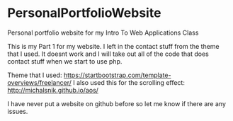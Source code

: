 # PersonalPortfolioWebsite
Personal portfolio website for my Intro To Web Applications Class

This is my Part 1 for my website. I left in the contact stuff from the theme that I used. It doesnt work and I will take out all of the code that does contact stuff when we start to use php.

Theme that I used: https://startbootstrap.com/template-overviews/freelancer/
I also used this for the scrolling effect: http://michalsnik.github.io/aos/

I have never put a website on github before so let me know if there are any issues.
